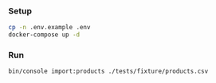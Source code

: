 ### Setup
```sh
cp -n .env.example .env
docker-compose up -d
```
### Run
```sh
bin/console import:products ./tests/fixture/products.csv
```
